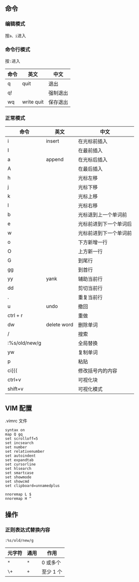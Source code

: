 ## 命令

### 编辑模式

按`a、i`进入

### 命令行模式

按`:`进入

| 命令 | 英文         | 中文   |
|----|------------|------|
| q  | quit       | 退出   |
| q! |            | 强制退出 |
| wq | write quit | 保存退出 |

### 正常模式

| 命令            | 英文          | 中文          |
|---------------|-------------|-------------|
| i             | insert      | 在光标前插入      |
| I             |             | 在最前插入       |
| a             | append      | 在光标后插入      |
| A             |             | 在最后插入       |
| h             |             | 光标左移        |
| j             |             | 光标下移        |
| k             |             | 光标上移        |
| l             |             | 光标右移        |
| b             |             | 光标退到上一个单词前  |
| e             |             | 光标前进到下一个单词后 |
| w             |             | 光标前进到下一个单词前 |
| o             |             | 下方新增一行      |
| O             |             | 上方新一行       |
| G             |             | 到尾行         |
| gg            |             | 到首行         |
| yy            | yank        | 辅助当前行       |
| dd            |             | 剪切当前行       |
| .             |             | 重复当前行       |
| u             | undo        | 撤回          |
| ctrl + r      |             | 重做          |
| dw            | delete word | 删除单词        |
| /             |             | 搜索          |
| :%s/old/new/g |             | 全局替换        |
| yw            |             | 复制单词        |
| p             |             | 粘贴          |
| ci[{(         |             | 修改括号内的内容    |
| ctrl+v        |             | 可视化块        |
| shift+v       |             | 可视化模式       |

## VIM 配置

.vimrc 文件

```
syntax on
map Q gq
set scrolloff=5
set incsearch
set number
set relativenumber
set autoindent
set expandtab
set cursorline
set hlsearch
set smartcase
set showmode
set showcmd
set clipboard=unnamedplus

nnoremap L $
nnoremap H ^
```

## 操作

### 正则表达式替换内容

```
:%s/old/new/g
```

| 元字符  | 通用  | 作用     |
|------|-----|--------|
| `*`  | `*` | 0 或多个  |
| `\+` | `+` | 至少 1 个 |
